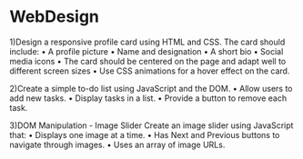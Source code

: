 # WebDesign
1)Design a responsive profile card using HTML and CSS. The card should include: 
• A profile picture • Name and designation 
• A short bio • Social media icons 
• The card should be centered on the page and adapt well to different screen sizes 
• Use CSS animations for a hover effect on the card.

2)Create a simple to-do list using JavaScript and the DOM. 
• Allow users to add new tasks. 
• Display tasks in a list. 
• Provide a button to remove each task. 

3)DOM Manipulation - Image Slider 
Create an image slider using JavaScript that: 
• Displays one image at a time. 
• Has Next and Previous buttons to navigate through images. 
• Uses an array of image URLs. 
